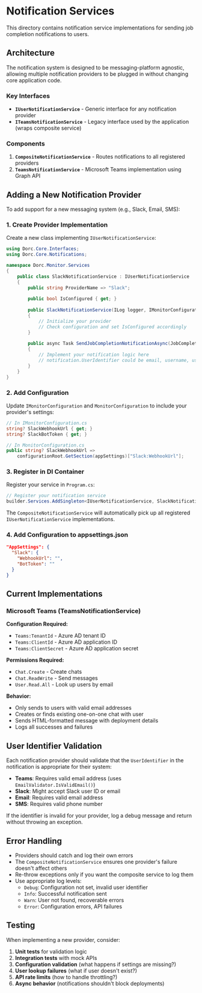 # Notification Services

This directory contains notification service implementations for sending job completion notifications to users.

## Architecture

The notification system is designed to be messaging-platform agnostic, allowing multiple notification providers to be plugged in without changing core application code.

### Key Interfaces

- **`IUserNotificationService`** - Generic interface for any notification provider
- **`ITeamsNotificationService`** - Legacy interface used by the application (wraps composite service)

### Components

1. **`CompositeNotificationService`** - Routes notifications to all registered providers
2. **`TeamsNotificationService`** - Microsoft Teams implementation using Graph API

## Adding a New Notification Provider

To add support for a new messaging system (e.g., Slack, Email, SMS):

### 1. Create Provider Implementation

Create a new class implementing `IUserNotificationService`:

```csharp
using Dorc.Core.Interfaces;
using Dorc.Core.Notifications;

namespace Dorc.Monitor.Services
{
    public class SlackNotificationService : IUserNotificationService
    {
        public string ProviderName => "Slack";
        
        public bool IsConfigured { get; }
        
        public SlackNotificationService(ILog logger, IMonitorConfiguration configuration)
        {
            // Initialize your provider
            // Check configuration and set IsConfigured accordingly
        }
        
        public async Task SendJobCompletionNotificationAsync(JobCompletionNotification notification)
        {
            // Implement your notification logic here
            // notification.UserIdentifier could be email, username, user ID, etc.
        }
    }
}
```

### 2. Add Configuration

Update `IMonitorConfiguration` and `MonitorConfiguration` to include your provider's settings:

```csharp
// In IMonitorConfiguration.cs
string? SlackWebhookUrl { get; }
string? SlackBotToken { get; }

// In MonitorConfiguration.cs
public string? SlackWebhookUrl => 
    configurationRoot.GetSection(appSettings)["Slack:WebhookUrl"];
```

### 3. Register in DI Container

Register your service in `Program.cs`:

```csharp
// Register your notification service
builder.Services.AddSingleton<IUserNotificationService, SlackNotificationService>();
```

The `CompositeNotificationService` will automatically pick up all registered `IUserNotificationService` implementations.

### 4. Add Configuration to appsettings.json

```json
"AppSettings": {
  "Slack": {
    "WebhookUrl": "",
    "BotToken": ""
  }
}
```

## Current Implementations

### Microsoft Teams (TeamsNotificationService)

**Configuration Required:**
- `Teams:TenantId` - Azure AD tenant ID
- `Teams:ClientId` - Azure AD application ID
- `Teams:ClientSecret` - Azure AD application secret

**Permissions Required:**
- `Chat.Create` - Create chats
- `Chat.ReadWrite` - Send messages
- `User.Read.All` - Look up users by email

**Behavior:**
- Only sends to users with valid email addresses
- Creates or finds existing one-on-one chat with user
- Sends HTML-formatted message with deployment details
- Logs all successes and failures

## User Identifier Validation

Each notification provider should validate that the `UserIdentifier` in the notification is appropriate for their system:

- **Teams**: Requires valid email address (uses `EmailValidator.IsValidEmail()`)
- **Slack**: Might accept Slack user ID or email
- **Email**: Requires valid email address
- **SMS**: Requires valid phone number

If the identifier is invalid for your provider, log a debug message and return without throwing an exception.

## Error Handling

- Providers should catch and log their own errors
- The `CompositeNotificationService` ensures one provider's failure doesn't affect others
- Re-throw exceptions only if you want the composite service to log them
- Use appropriate log levels:
  - `Debug`: Configuration not set, invalid user identifier
  - `Info`: Successful notification sent
  - `Warn`: User not found, recoverable errors
  - `Error`: Configuration errors, API failures

## Testing

When implementing a new provider, consider:

1. **Unit tests** for validation logic
2. **Integration tests** with mock APIs
3. **Configuration validation** (what happens if settings are missing?)
4. **User lookup failures** (what if user doesn't exist?)
5. **API rate limits** (how to handle throttling?)
6. **Async behavior** (notifications shouldn't block deployments)
